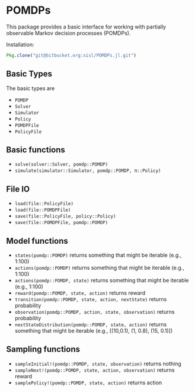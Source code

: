 # POMDPs

This package provides a basic interface for working with partially observable Markov decision processes (POMDPs).

Installation:
```julia
Pkg.clone("git@bitbucket.org:sisl/POMDPs.jl.git")
```

## Basic Types

The basic types are

- `POMDP`
- `Solver`
- `Simulator`
- `Policy`
- `POMDPFile`
- `PolicyFile`

## Basic functions

- `solve(solver::Solver, pomdp::POMDP)`
- `simulate(simulator::Simulator, pomdp::POMDP, π::Policy)`

## File IO

- `load(file::PolicyFile)`
- `load(file::POMDPFile)`
- `save(file::PolicyFile, policy::Policy)`
- `save(file::POMDPFile, pomdp::POMDP)`

## Model functions

- `states(pomdp::POMDP)` returns something that might be iterable (e.g., 1:100)
- `actions(pomdp::POMDP)` returns something that might be iterable (e.g., 1:100)
- `actions(pomdp::POMDP, state)` returns something that might be iterable (e.g., 1:100)
- `reward(pomdp::POMDP, state, action)` returns reward
- `transition(pomdp::POMDP, state, action, nextState)` returns probability
- `observation(pomdp::POMDP, action, state, observation)` returns probability
- `nextStateDistribution(pomdp::POMDP, state, action)` returns something that might be iterable (e.g., [(10,0.1), (1, 0.8), (15, 0.1)])

## Sampling functions

- `sampleInitial!(pomdp::POMDP, state, observation)` returns nothing
- `sampleNext!(pomdp::POMDP, state, action, observation)` returns reward
- `samplePolicy!(pomdp::POMDP, state, action)` returns action